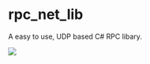 # rpc_net_lib
A easy to use, UDP based C# RPC libary.

<a href="https://travis-ci.org/scrapes/rpc_net_lib/"><img src="https://api.travis-ci.org/scrapes/rpc_net_lib.svg?branch=master"></a>
